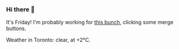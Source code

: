 ### Hi there :wave:

It's Friday! I'm probably working for [this bunch](https://github.com/kohofinancial), clicking some merge buttons.

Weather in Toronto: clear, at +2°C.
